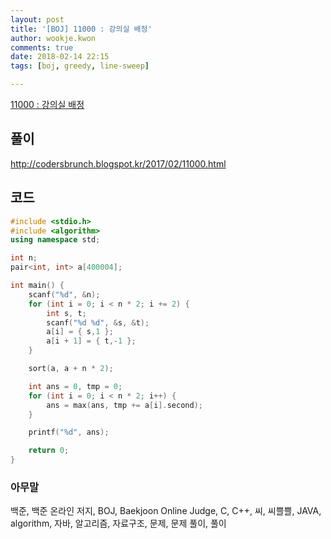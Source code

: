 ```yaml
---
layout: post
title: '[BOJ] 11000 : 강의실 배정'
author: wookje.kwon
comments: true
date: 2018-02-14 22:15
tags: [boj, greedy, line-sweep]

---
```


[11000 : 강의실 배정](https://www.acmicpc.net/problem/11000)

## 풀이

http://codersbrunch.blogspot.kr/2017/02/11000.html

## 코드

```cpp
#include <stdio.h>
#include <algorithm>
using namespace std;

int n;
pair<int, int> a[400004];

int main() {
	scanf("%d", &n);
	for (int i = 0; i < n * 2; i += 2) {
		int s, t;
		scanf("%d %d", &s, &t);
		a[i] = { s,1 };
		a[i + 1] = { t,-1 };
	}

	sort(a, a + n * 2);

	int ans = 0, tmp = 0;
	for (int i = 0; i < n * 2; i++) {
		ans = max(ans, tmp += a[i].second);
	}

	printf("%d", ans);

	return 0;
}
```

### 아무말  
백준, 백준 온라인 저지, BOJ, Baekjoon Online Judge, C, C++, 씨, 씨쁠쁠, JAVA, algorithm, 자바, 알고리즘, 자료구조, 문제, 문제 풀이, 풀이
